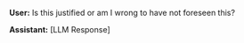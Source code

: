 **User:**
Is this justified or am I wrong to have not foreseen this? 

**Assistant:**
[LLM Response]

